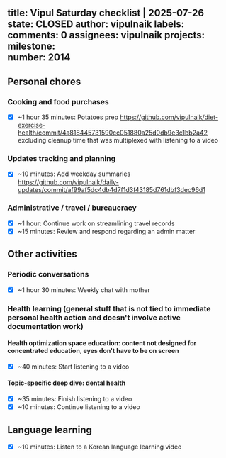 title:	Vipul Saturday checklist | 2025-07-26
state:	CLOSED
author:	vipulnaik
labels:	
comments:	0
assignees:	vipulnaik
projects:	
milestone:	
number:	2014
--
## Personal  chores

### Cooking and food purchases

- [x] ~1 hour 35 minutes: Potatoes prep https://github.com/vipulnaik/diet-exercise-health/commit/4a818445731590cc051880a25d0db9e3c1bb2a42 excluding cleanup time that was multiplexed with listening to a video

### Updates tracking and planning

- [x] ~10 minutes: Add weekday summaries https://github.com/vipulnaik/daily-updates/commit/af99af5dc4db4d7f1d3f43185d761dbf3dec96d1

### Administrative / travel / bureaucracy

- [x] ~1 hour: Continue work on streamlining travel records
- [x] ~15 minutes: Review and respond regarding an admin matter

## Other activities

### Periodic conversations

- [x] ~1 hour 30 minutes: Weekly chat with mother

### Health learning (general stuff that is not tied to immediate personal health action and doesn't involve active documentation work)

#### Health optimization space education: content not designed for concentrated education, eyes don't have to be on screen

- [x] ~40 minutes: Start listening to a video

#### Topic-specific deep dive: dental health

- [x] ~35 minutes: Finish listening to a video
- [x] ~10 minutes: Continue listening to a video

## Language learning

- [x] ~10 minutes: Listen to a Korean language learning video
